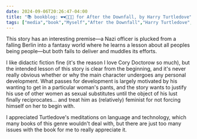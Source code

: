 ```yaml
---
date: 2024-09-06T20:26:47-04:00
title: "📚 bookblog: ❤️❤️🖤🖤🖤 for After the Downfall, by Harry Turtledove"
tags: ["media","book","Myself","After the Downfall","Harry Turtledove","feminism","language","technology","Cory Doctorow"]
---
```


This story has an interesting premise—a Nazi officer is plucked from a falling Berlin into a fantasy world where he learns a lesson about all peoples being people—but both fails to deliver and muddles its efforts.

I like didactic fiction fine (it's the reason I love Cory Doctorow so much), but the intended lesson of this story is clear from the beginning, and it's never really obvious whether or why the main character undergoes any personal development. What passes for development is largely motivated by his wanting to get in a particular woman's pants, and the story wants to justify his use of other women as sexual substitutes until the object of his lust finally reciprocates... and treat him as (relatively) feminist for not forcing himself on her to begin with.

I appreciated Turtledove's meditations on language and technology, which many books of this genre wouldn't deal with, but there are just too many issues with the book for me to really appreciate it.